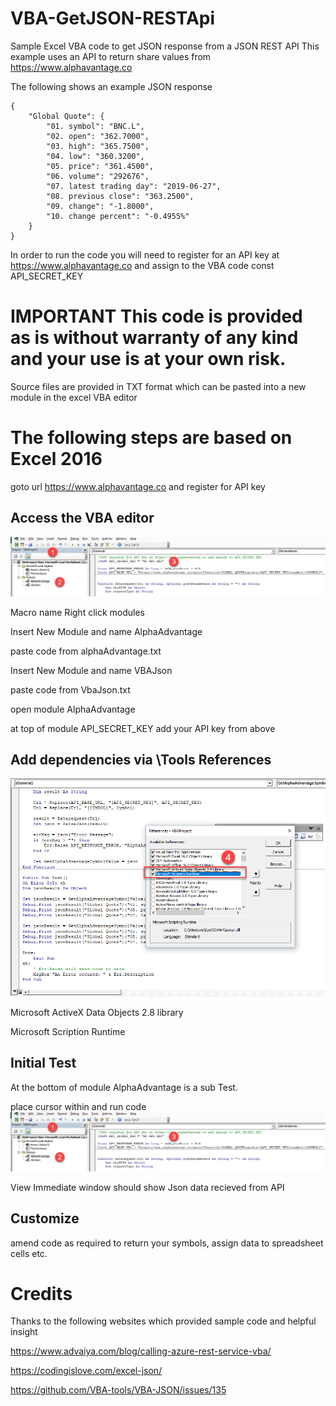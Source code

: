 # VBA-GetJSON-RESTApi
Sample Excel VBA code to get JSON response from a JSON REST API
This example uses an API to return share values from https://www.alphavantage.co

The following shows an example JSON response
```
{
    "Global Quote": {
        "01. symbol": "BNC.L",
        "02. open": "362.7000",
        "03. high": "365.7500",
        "04. low": "360.3200",
        "05. price": "361.4500",
        "06. volume": "292676",
        "07. latest trading day": "2019-06-27",
        "08. previous close": "363.2500",
        "09. change": "-1.8000",
        "10. change percent": "-0.4955%"
    }
}

```

In order to run the code you will need to register for an API key at https://www.alphavantage.co and assign to the VBA code const API_SECRET_KEY

# IMPORTANT This code is provided as is without warranty of any kind and your use is at your own risk.

Source files are provided in TXT format which can be pasted into a new module in the excel VBA editor

# The following steps are based on Excel 2016

goto url https://www.alphavantage.co and register for API key

## Access the VBA editor
![alt text](screenshots/2019-07-01_11-32-56.png "Access the VBA editor")

Macro name 
Right click modules

Insert New Module and name AlphaAdvantage

paste code from alphaAdvantage.txt

Insert New Module and name VBAJson

paste code from VbaJson.txt

open module AlphaAdvantage

at top of module API_SECRET_KEY add your API key from above

## Add dependencies via \Tools References
![alt text](screenshots/2019-07-01_11-37-51.png "Add dependencies")

Microsoft ActiveX Data Objects 2.8 library

Microsoft Scription Runtime

## Initial Test 
At the bottom of module AlphaAdvantage is a sub Test.

place cursor within and run code
![alt text](screenshots/2019-07-01_11-32-56.png "Test")

View Immediate window should show Json data recieved from API

## Customize
amend code as required to return your symbols, assign data to spreadsheet cells etc.

# Credits
Thanks to the following websites which provided sample code and helpful insight

https://www.advaiya.com/blog/calling-azure-rest-service-vba/

https://codingislove.com/excel-json/

https://github.com/VBA-tools/VBA-JSON/issues/135

